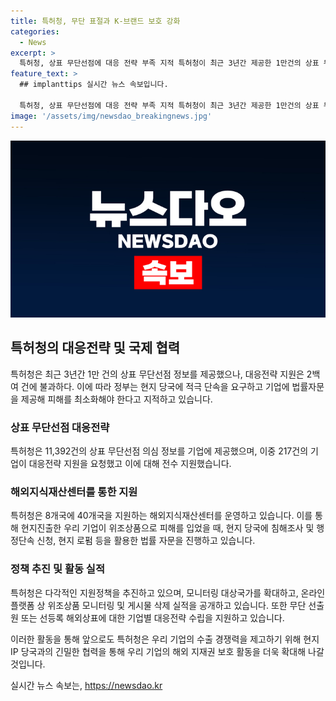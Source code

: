 ```yaml
---
title: 특허청, 무단 표절과 K-브랜드 보호 강화
categories:
  - News
excerpt: >
  특허청, 상표 무단선점에 대응 전략 부족 지적 특허청이 최근 3년간 제공한 1만건의 상표 무단선점 정보 중 대응전략 지원은 2백여건에 불과하다고 지적되고 있습니다. 하지만 특허청은 현지 당국과 협력하여 상표 무단선점 모니터링, 정보제공 및 해외 온라인 위조상품 유통차단 등 다각적인 지원정책을 펼치고 있습니다. 향후에도 우리 기업의 해외 지재권 보호를 위해 노력할 계획이며, 이에 대한 문의는 특허청 산업재산보호협력국에 가능합니다. (문의: 042-481-5999)
feature_text: >
  ## implanttips 실시간 뉴스 속보입니다.

  특허청, 상표 무단선점에 대응 전략 부족 지적 특허청이 최근 3년간 제공한 1만건의 상표 무단선점 정보 중 대응전략 지원은 2백여건에 불과하다고 지적되고 있습니다. 하지만 특허청은 현지 당국과 협력하여 상표 무단선점 모니터링, 정보제공 및 해외 온라인 위조상품 유통차단 등 다각적인 지원정책을 펼치고 있습니다. 향후에도 우리 기업의 해외 지재권 보호를 위해 노력할 계획이며, 이에 대한 문의는 특허청 산업재산보호협력국에 가능합니다. (문의: 042-481-5999)
image: '/assets/img/newsdao_breakingnews.jpg'
---
```


<p><img src="/assets/img/newsdao_breakingnews.jpg" alt="implanttips 속보" /></p>

<h2 data-ke-size="size26">특허청의 대응전략 및 국제 협력</h2>

<p>특허청은 최근 3년간 1만 건의 상표 무단선점 정보를 제공했으나, 대응전략 지원은 2백여 건에 불과하다. 이에 따라 정부는 현지 당국에 적극 단속을 요구하고 기업에 법률자문을 제공해 피해를 최소화해야 한다고 지적하고 있습니다.</p>

<h3>상표 무단선점 대응전략</h3>

<p>특허청은 11,392건의 상표 무단선점 의심 정보를 기업에 제공했으며, 이중 217건의 기업이 대응전략 지원을 요청했고 이에 대해 전수 지원했습니다. </p>

<h3>해외지식재산센터를 통한 지원</h3>

<p>특허청은 8개국에 40개국을 지원하는 해외지식재산센터를 운영하고 있습니다. 이를 통해 현지진출한 우리 기업이 위조상품으로 피해를 입었을 때, 현지 당국에 침해조사 및 행정단속 신청, 현지 로펌 등을 활용한 법률 자문을 진행하고 있습니다.</p>

<h3>정책 추진 및 활동 실적</h3>

<p>특허청은 다각적인 지원정책을 추진하고 있으며, 모니터링 대상국가를 확대하고, 온라인 플랫폼 상 위조상품 모니터링 및 게시물 삭제 실적을 공개하고 있습니다. 또한 무단 선출원 또는 선등록 해외상표에 대한 기업별 대응전략 수립을 지원하고 있습니다.</p>

<p>이러한 활동을 통해 앞으로도 특허청은 우리 기업의 수출 경쟁력을 제고하기 위해 현지 IP 당국과의 긴밀한 협력을 통해 우리 기업의 해외 지재권 보호 활동을 더욱 확대해 나갈 것입니다.</p>
실시간 뉴스 속보는, <a href="https://newsdao.kr" rel="dofollow">https://newsdao.kr</a>


